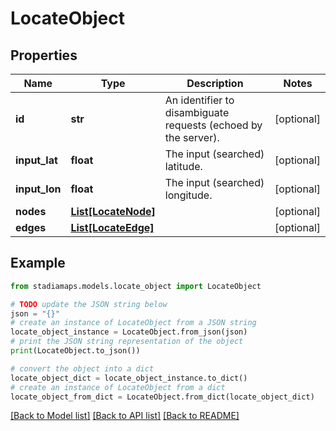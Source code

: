 # LocateObject


## Properties

Name | Type | Description | Notes
------------ | ------------- | ------------- | -------------
**id** | **str** | An identifier to disambiguate requests (echoed by the server). | [optional] 
**input_lat** | **float** | The input (searched) latitude. | [optional] 
**input_lon** | **float** | The input (searched) longitude. | [optional] 
**nodes** | [**List[LocateNode]**](LocateNode.md) |  | [optional] 
**edges** | [**List[LocateEdge]**](LocateEdge.md) |  | [optional] 

## Example

```python
from stadiamaps.models.locate_object import LocateObject

# TODO update the JSON string below
json = "{}"
# create an instance of LocateObject from a JSON string
locate_object_instance = LocateObject.from_json(json)
# print the JSON string representation of the object
print(LocateObject.to_json())

# convert the object into a dict
locate_object_dict = locate_object_instance.to_dict()
# create an instance of LocateObject from a dict
locate_object_from_dict = LocateObject.from_dict(locate_object_dict)
```
[[Back to Model list]](../README.md#documentation-for-models) [[Back to API list]](../README.md#documentation-for-api-endpoints) [[Back to README]](../README.md)


